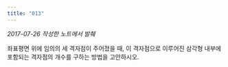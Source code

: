 ```yaml
---
title: "013"
---
```


*2017-07-26 작성한 노트에서 발췌*

좌표평면 위에 임의의 세 격자점이 주어졌을 때, 이 격자점으로 이루어진 삼각형 내부에 포함되는 격자점의 개수를 구하는 방법을 고안하시오.